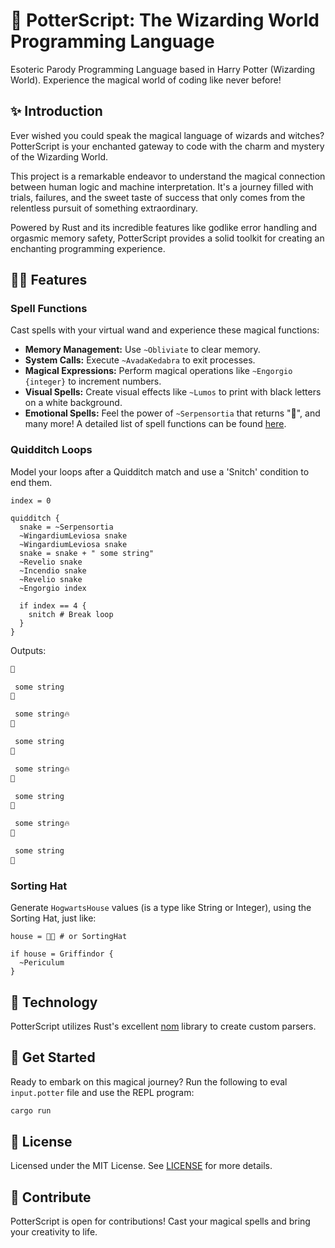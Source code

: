 # 🧙 PotterScript: The Wizarding World Programming Language
Esoteric Parody Programming Language based in Harry Potter (Wizarding World). Experience the magical world of coding like never before!

## ✨ Introduction
Ever wished you could speak the magical language of wizards and witches? PotterScript is your enchanted gateway to code with the charm and mystery of the Wizarding World.

This project is a remarkable endeavor to understand the magical connection between human logic and machine interpretation. It's a journey filled with trials, failures, and the sweet taste of success that only comes from the relentless pursuit of something extraordinary.

Powered by Rust and its incredible features like godlike error handling and orgasmic memory safety, PotterScript provides a solid toolkit for creating an enchanting programming experience.

## 🧙‍♂️ Features
### Spell Functions
Cast spells with your virtual wand and experience these magical functions:

- **Memory Management:** Use `~Obliviate` to clear memory.
- **System Calls:** Execute `~AvadaKedabra` to exit processes.
- **Magical Expressions:** Perform magical operations like `~Engorgio {integer}` to increment numbers.
- **Visual Spells:** Create visual effects like `~Lumos` to print with black letters on a white background.
- **Emotional Spells:** Feel the power of `~Serpensortia` that returns "🐍", and many more!
A detailed list of spell functions can be found [here](src/parser.rs#L150).

### Quidditch Loops
Model your loops after a Quidditch match and use a 'Snitch' condition to end them. 

```potter
index = 0

quidditch {
  snake = ~Serpensortia
  ~WingardiumLeviosa snake
  ~WingardiumLeviosa snake
  snake = snake + " some string"
  ~Revelio snake
  ~Incendio snake
  ~Revelio snake
  ~Engorgio index

  if index == 4 {
    snitch # Break loop
  }
}
```

Outputs:

```bash
🐍

 some string
🐍

 some string🔥
🐍

 some string
🐍

 some string🔥
🐍

 some string
🐍

 some string🔥
🐍

 some string
🐍
```

### Sorting Hat
Generate `HogwartsHouse` values (is a type like String or Integer), using the Sorting Hat, just like:

```potter
house = 🎩✨ # or SortingHat

if house = Griffindor {
  ~Periculum
}
```

## 🧰 Technology
PotterScript utilizes Rust's excellent [nom](https://github.com/rust-bakery/nom) library to create custom parsers.

## 🚀 Get Started
Ready to embark on this magical journey? Run the following to eval `input.potter` file and use the REPL program:
```bash
cargo run
```

## 📜 License
Licensed under the MIT License. See [LICENSE](LICENSE.md) for more details.

## 🌟 Contribute
PotterScript is open for contributions! Cast your magical spells and bring your creativity to life.

